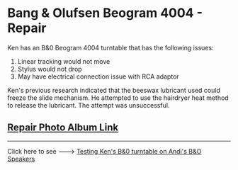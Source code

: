 # Bang & Olufsen Beogram 4004 - Repair

Ken has an B&0 Beogram 4004 turntable that has the following issues:

1. Linear tracking would not move
2. Stylus would not drop
3. May have electrical connection issue with RCA adaptor

Ken's previous research indicated that the beeswax lubricant used could freeze the slide mechanism.  He attempted to use the hairdryer heat method to release the lubricant.  The attempt was unsuccessful.

## [Repair Photo Album Link](https://photos.app.goo.gl/tqaJ5aGhhePxV96F7)

---

Click here to see  --->  [Testing Ken's B&0 turntable on Andi's B&O Speakers](https://photos.google.com/share/AF1QipO5wJdZFTGUJt-NGIuPYhAU5k3uE-46oFCASWPuwnkQeWMgZE0fcDjocBWtIZVdHw/photo/AF1QipPCVnq7YsOLQRMo8zUCrIyPh6_8IJ5AiHwg1sI?key=UkhjY1JMQmZ0OWtHNnNmQ19GTHozWDNYQWJEOXRR)

